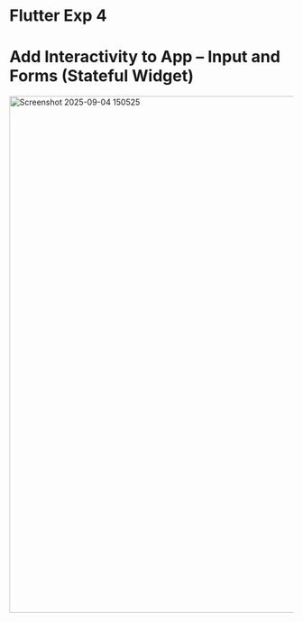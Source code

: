 # Flutter Exp 4

# Add Interactivity to App – Input and Forms (Stateful Widget)

<img width="958" height="917" alt="Screenshot 2025-09-04 150525" src="https://github.com/user-attachments/assets/8fbca4b1-3744-4d31-8885-7a191510dcc3" />
